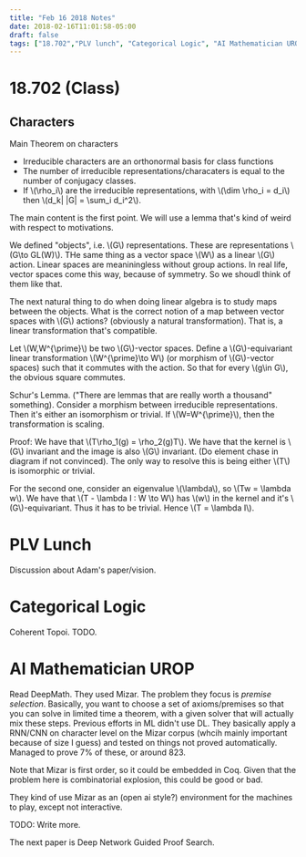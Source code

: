 ```yaml
---
title: "Feb 16 2018 Notes"
date: 2018-02-16T11:01:58-05:00
draft: false
tags: ["18.702","PLV lunch", "Categorical Logic", "AI Mathematician UROP"]
---
```


# 18.702 (Class)

## Characters

Main Theorem on characters

* Irreducible characters are an orthonormal basis for class functions
* The number of irreducible representations/characaters is equal to the number 
of conjugacy classes.
* If \\(\rho_i\\) are the irreducible representations, with \\(\dim \rho_i = d_i\\)
then \\(d_k| |G| = \sum_i d_i^2\\).

The main content is the first point. We will use a lemma that's kind of weird
with respect to motivations.

We defined "objects", i.e. \\(G\\) representations. These 
are representations \\(G\to GL(W)\\). THe same thing as a vector space \\(W\\)
as a linear \\(G\\) action. Linear spaces are meaniningless without group actions.
In real life, vector spaces come this way, because of symmetry. So we shoudl think
of them like that.

The next natural thing to do when doing linear algebra is to study maps between
the objects. What is the correct notion of a map between vector spaces with \\(G\\)
actions? (obviously a natural transformation). That is, a linear transformation 
that's compatible.

Let \\(W,W^{\prime}\\) be two \\(G\\)-vector spaces. Define a \\(G\\)-equivariant 
linear transformation \\(W^{\prime}\to W\\) (or morphism of \\(G\\)-vector spaces)
such that it commutes with the action. So that for every \\(g\in G\\),
the obvious square commutes.

Schur's Lemma. ("There are lemmas that are really worth a thousand" something).
Consider a morphism between irreducible representations. Then it's either an isomorphism
or trivial. If \\(W=W^{\prime}\\), then the transformation is scaling.

Proof: We have that \\(T\rho_1(g) = \rho_2(g)T\\). We have that the kernel is \\(G\\) invariant
and the image is also \\(G\\) invariant. (Do element chase in diagram if not convinced).
The only way to resolve this is being either \\(T\\) is isomorphic or trivial.

For the second one, consider an eigenvalue \\(\lambda\\), so \\(Tw = \lambda w\\). We have that 
\\(T - \lambda I : W \to W\\) has \\(w\\) in the kernel and it's \\(G\\)-equivariant. 
Thus it has to be trivial. Hence \\(T = \lambda I\\).

# PLV Lunch

Discussion about Adam's paper/vision.

# Categorical Logic

Coherent Topoi. TODO.

# AI Mathematician UROP

Read DeepMath. They used Mizar. The problem they focus is *premise selection*. Basically,
you want to choose a set of axioms/premises so that you can solve in limited time a theorem,
with a given solver that will actually mix these steps. Previous efforts in ML didn't use DL.
They basically apply a RNN/CNN on character level on the Mizar corpus (whcih mainly important
because of size I guess) and tested on things not proved automatically. Managed to prove 7% of
these, or around 823. 

Note that Mizar is first order, so it could be embedded in Coq. Given that the problem here is 
combinatorial explosion, this could be good or bad. 

They kind of use Mizar as an (open ai style?) environment for the machines to play, except not 
interactive. 

TODO: Write more. 

The next paper is Deep Network Guided Proof Search.